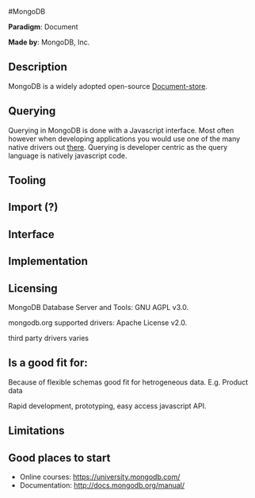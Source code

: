 #MongoDB

**Paradigm**: Document

**Made by**: MongoDB, Inc.

## Description
MongoDB is a widely adopted open-source [Document-store](www.nosql.com).

## Querying
Querying in MongoDB is done with a Javascript interface. Most often however when developing applications you would use one of the many native drivers out [there](http://docs.mongodb.org/ecosystem/drivers/). Querying is developer centric as the query language is natively javascript code.

## Tooling

## Import (?)

## Interface


## Implementation

## Licensing
MongoDB Database Server and Tools: GNU AGPL v3.0.

mongodb.org supported drivers: Apache License v2.0.

third party drivers varies

## Is a good fit for:
Because of flexible schemas good fit for hetrogeneous data.
E.g. Product data

Rapid development, prototyping, easy access javascript API.

## Limitations

## Good places to start
* Online courses: https://university.mongodb.com/
* Documentation: http://docs.mongodb.org/manual/
